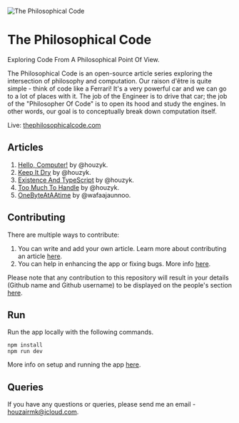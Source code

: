 ![The Philosophical Code](https://github.com/houzyk/thephilosophicalcode/assets/88334281/de7a3b10-3abe-4b13-952f-759b5449fdbd)

# The Philosophical Code

Exploring Code From A Philosophical Point Of View.

The Philosophical Code is an open-source article series exploring the intersection of philosophy and computation. Our raison d'être is quite simple - think of code like a Ferrari! It's a very powerful car and we can go to a lot of places with it. The job of the Engineer is to drive that car; the job of the "Philosopher Of Code" is to open its hood and study the engines. In other words, our goal is to conceptually break down computation itself.

Live: [thephilosophicalcode.com](https://thephilosophicalcode.com)

## Articles

1. [Hello, Computer!](https://thephilosophicalcode.com/articles/hello-computer/) by @houzyk.
2. [Keep It Dry](https://thephilosophicalcode.com/articles/keep-it-dry/) by @houzyk.
3. [Existence And TypeScript](https://thephilosophicalcode.com/articles/existence-and-typescript/) by @houzyk.
4. [Too Much To Handle](https://thephilosophicalcode.com/articles/too-much-to-handle/) by @houzyk.
5. [OneByteAtAAtime](https://thephilosophicalcode.com/articles/one-byte-at-a-time/) by @wafaajaunnoo.

## Contributing

There are multiple ways to contribute:

1. You can write and add your own article. Learn more about contributing an article [here](./docs/contributing-an-article.md).
2. You can help in enhancing the app or fixing bugs. More info [here](./docs/contributing.md).

Please note that any contribution to this repository will result in your details (Github name and Github username) to be displayed on the people's section [here](https://thephilosophicalcode.com/people/).

## Run

Run the app locally with the following commands.

```
npm install
npm run dev
```

More info on setup and running the app [here](./docs/run.md).

## Queries

If you have any questions or queries, please send me an email - houzairmk@icloud.com.
